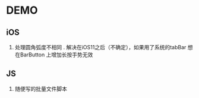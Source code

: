 # DEMO

## iOS  
1. 处理圆角弧度不相同 
. 解决在iOS11之后（不确定），如果用了系统的tabBar 想在BarButton 上增加长按手势无效 

## JS 
1. 随便写的批量文件脚本 
